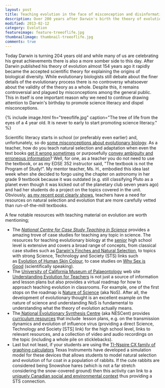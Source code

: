 ```yaml
---
layout: post
title: Teaching evolution in the face of misconception and disinformation
description: Over 200 years after Darwin's birth the theory of evolution remains plagued by misconceptions among the general public as well as in school text books.
modified: 2013-02-12
category: Evolution
featureimage: feature-treeoflife.jpg
thumbnailimage: thumbnail-treeoflife.jpg
comments: true  
---
```

Today Darwin is turning 204 years old and while many of us are celebrating his great achievements there is also a more somber side to this day. After Darwin published his theory of evolution almost 154 years ago it rapidly became the accepted scientific theory for explaining the origins of biological diversity. While evolutionary biologists still debate about the finer details of the evolutionary process there is no controversy whatsoever about the validity of the theory as a whole. Despite this, it remains controversial and plagued by misconceptions among the general public. This in itself is one important reason why we need to continue drawing attention to Darwin's birthday to promote science literacy and dispel misconceptions.

{% include image.html fn="treeoflife.jpg" caption="The tree of life from the eyes of a 4 year old. It is never to early to start promoting science literacy." %}

Scientific literacy starts in school (or preferably even earlier) and, unfortunately, so do <a href="http://therocketscientists.ca/2013/02/12/teaching-evolution-in-alberta-classrooms/">some misconceptions about evolutionary biology</a>. As a teacher, how do you teach natural selection and adaptation when even the text books <a href="http://therocketscientists.ca/2013/02/12/teaching-evolution-in-alberta-classrooms/">get it wrong sometimes</a> or purposefully <a href="http://ncse.com/rncse/19/5/oklahoma-textbook-committee-adopts-evolution-disclaimer">convey ambiguity and erroneous information</a>? Well, for one, as a teacher you do not need to use the textbook, or as my EDSE 352 instructor said, "The textbook is not the Program of Study!". My mentor teacher, Ms. H., embodied this idea last week when she decided to forgo using the chapter on astronomy in her grade 9 textbook because it was outdated (e.g. still classifying Pluto as a planet even though it was kicked out of the planetary club seven years ago) and had her students do a project on the topics covered in the unit. Obviously, <a href="http://therocketscientists.ca/2013/02/12/teaching-evolution-in-alberta-classrooms/">as my recent post clearly shows</a>, teachers have a need for resources on natural selection and evolution that are more carefully vetted than run-of-the-mill textbooks.

A few notable resources with teaching material on evolution are worth mentioning;
<ul>
	<li>The <a href="http://sciencecases.lib.buffalo.edu/cs/"><em>National Centre for Case Study Teaching in Science</em></a> provides a amazing trove of case studies for teaching any topic in science. The resources for teaching evolutionary biology at the <a href="http://sciencecases.lib.buffalo.edu/cs/collection/results.asp?search=&amp;subject_headings=Evolutionary+Biology&amp;educational_level=High+school&amp;type_methods=&amp;topical_areas=&amp;x=29&amp;y=7">senior</a> high school level is extensive and covers a broad range of concepts, from classical case studies such as <a href="http://sciencecases.lib.buffalo.edu/cs/collection/detail.asp?case_id=550&amp;id=550">Darwin's Finches and Natural Selection</a>, to topics with strong Science, Technology and Society (STS) links such as <a href="http://sciencecases.lib.buffalo.edu/cs/collection/detail.asp?case_id=584&amp;id=584">Evolution of Human Skin Colour</a>, to case studies on <a href="http://sciencecases.lib.buffalo.edu/cs/collection/detail.asp?case_id=269&amp;id=269">Why Sex is Good</a> (scientifically speaking).</li>
	<li>The <a href="http://www.ucmp.berkeley.edu">University of California Museum of Palaeontology</a> web site <a href="http://evolution.berkeley.edu/evosite/evohome.html">Understanding Evolution for Teachers</a> is not just a source of information and lesson plans but also provides a virtual roadmap for how to approach teaching evolution in classrooms. For example, one of the first stops on the roadmap is <a href="http://evolution.berkeley.edu/evosite/start.shtml">Nature of Science</a> (aka NoS). After all, the development of evolutionary thought is an excellent example on the nature of science and understanding NoS is fundamental to understanding what the theory of evolution actually means.</li>
	<li>The<a href="http://www.nescent.org"> National Evolutionary Synthesis Centre</a> (aka NESCent) provides <a href="http://www.nescent.org/eog/curriculum.php">curriculum resources</a> that include  lesson plans, e.g. on the transmission dynamics and evolution of influence virus (providing a direct Science, Technology and Society [STS] link) for the high school level, links to relevant resources, and a collection of video and audio recordings on the topic (including a whole pile on sticklebacks).</li>
	<li>Last but not least, if your students are using the <a href="http://education.ti.com/calculators/products/US/Nspire-Family/CX-Handhelds">TI-Nspire CX family of graphing calculators</a> Texas Instruments have developed a simulation model for these devices that allows students to model natural selection and evolution of fur coat in a population of rabbits. If the cute rabbits are considered being Snowshoe hares (which is not a far stretch considering the snow-covered ground) then this activity can link to a <a href="http://www.hww.ca/en/species/mammals/snowshoe-hare.html">uniquely Canadian social and environmental context</a> thus providing a STS connection.</li>
</ul>
